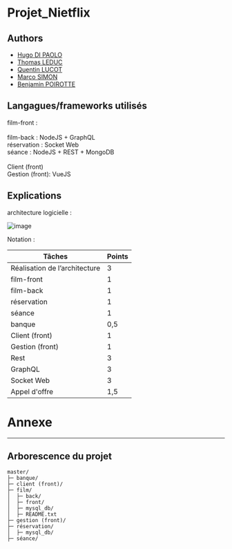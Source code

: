 # Projet_Nietflix
## Authors

- [Hugo DI PAOLO](https://github.com/Cliffy57)
- [Thomas LEDUC](https://github.com/TakyL)
- [Quentin LUCOT](https://github.com/Quentin574)
- [Marco SIMON]()
- [Benjamin POIROTTE](https://github.com/BenjaminPOIROTTE)

## Langagues/frameworks utilisés

film-front : </br>   
film-back : NodeJS + GraphQL </br>
réservation : Socket Web </br>
séance : NodeJS + REST + MongoDB </br>
</br>
Client (front)  </br>
Gestion (front): VueJS </br>

## Explications

architecture logicielle :

![image](https://user-images.githubusercontent.com/73029436/206843144-03d31960-2aca-43eb-ba3e-9e3ec27bed22.png)


Notation :

| Tâches                        | Points|
|-------------------------------|-------|
| Réalisation de l’architecture |    3  |
| film-front                    |    1  |
| film-back                     |    1  |
| réservation                   |    1  |
| séance                        |    1  |
| banque                        |   0,5 |
| Client (front)                |    1  |
| Gestion (front)               |    1  |
| Rest                          |    3  |
| GraphQL                       |    3  |
| Socket Web                    |    3  |
| Appel d'offre                 |   1,5 |

# Annexe

---
## Arborescence du projet
```
master/
├─ banque/
├─ client (front)/
├─ film/
│  ├─ back/
│  ├─ front/
│  ├─ mysql_db/
│  ├─ README.txt
├─ gestion (front)/
├─ réservation/
│  ├─ mysql_db/
├─ séance/

